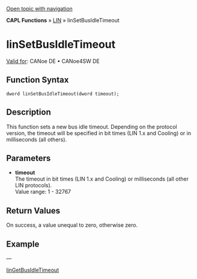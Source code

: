 [Open topic with navigation](../../../../../CANoeDEFamily.htm#Topics/CAPLFunctions/LIN/Functions/CAPLfunctionLINSetBusIdleTimeout.md)

**CAPL Functions** » [LIN](../CAPLfunctionsLINOverview.md) » linSetBusIdleTimeout

# linSetBusIdleTimeout

[Valid for](../../../Shared/FeatureAvailability.md): CANoe DE • CANoe4SW DE

## Function Syntax

```
dword linSetBusIdleTimeout(dword timeout);
```

## Description

This function sets a new bus idle timeout. Depending on the protocol version, the timeout will be specified in bit times (LIN 1.x and Cooling) or in milliseconds (all others).

## Parameters

- **timeout**  
  The timeout in bit times (LIN 1.x and Cooling) or milliseconds (all other LIN protocols).  
  Value range: 1 - 32767

## Return Values

On success, a value unequal to zero, otherwise zero.

## Example

—

[linGetBusIdleTimeout](CAPLfunctionLINGetBusIdleTimeout.md)
